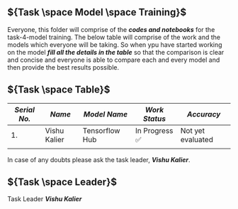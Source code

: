 ## ${Task \space Model \space Training}$

Everyone, this folder will comprise of the ***codes and notebooks*** for the task-4-model training. The below table will comprise of the work and the models which everyone will
be taking. So when ypu have started working on the model ***fill all the details in the table*** so that the comparison is clear and concise and everyone is able to compare each
and every model and then provide the best results possible.


## ${Task \space Table}$

| ***Serial No.*** | ***Name*** | ***Model Name*** | ***Work Status*** | ***Accuracy*** |
|-|-|-|-|-|
| 1. | Vishu Kalier | Tensorflow Hub | In Progress :white_check_mark: | Not yet evaluated |
| | | | | |


In case of any doubts please ask the task leader, ***Vishu Kalier***.


## ${Task \space Leader}$
Task Leader
***Vishu Kalier***
